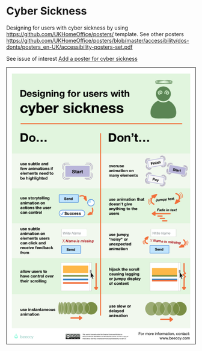 # Cyber Sickness
Designing for users with cyber sickness by using https://github.com/UKHomeOffice/posters/ template. See other posters https://github.com/UKHomeOffice/posters/blob/master/accessibility/dos-donts/posters_en-UK/accessibility-posters-set.pdf

See issue of interest [Add a poster for cyber sickness](https://github.com/UKHomeOffice/posters/issues/83)

![190423_dos-donts-accessibility-ciber-sickness](https://github.com/beeccy/cyber-sickness/blob/master/190423_dos-donts-accessibility-ciber-sickness.png "Cyber sickness")
